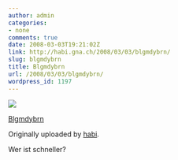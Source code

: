 ```yaml
---
author: admin
categories:
- none
comments: true
date: 2008-03-03T19:21:02Z
link: http://habi.gna.ch/2008/03/03/blgmdybrn/
slug: blgmdybrn
title: Blgmdybrn
url: /2008/03/03/blgmdybrn/
wordpress_id: 1197
---
```


[![](http://farm3.static.flickr.com/2201/2307610715_938eef5dfd_m.jpg)](http://www.flickr.com/photos/habi/2307610715/)
   

 
  [Blgmdybrn](http://www.flickr.com/photos/habi/2307610715/)
    

  Originally uploaded by [habi](http://www.flickr.com/people/habi/).
 



Wer ist schneller?
  

